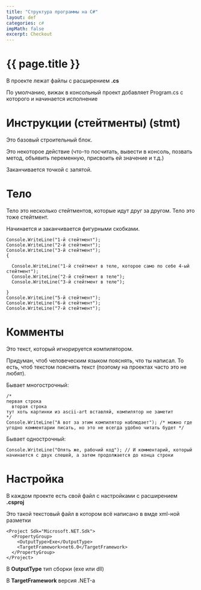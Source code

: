 ```yaml
---
title: "Структура программы на C#"
layout: def
categories: c#
impMath: false
excerpt: Checkout
---
```


# {{ page.title }}

В проекте лежат файлы с расширением **.cs**

По умолчанию, вижак в консольный проект добавляет Program.cs с которого и начинается исполнение

# Инструкции (стейтменты) (stmt)

Это базовый строительный блок.

Это некоторое действие (что-то посчитать, вывести в консоль, позвать метод, объявить переменную, присвоить ей значение и т.д.)

Заканчивается точкой с запятой.

# Тело

Тело это несколько стейтментов, которые идут друг за другом. Тело это тоже стейтмент.

Начинается и заканчивается фигурными скобками.

```
Console.WriteLine("1-й стейтмент");
Console.WriteLine("2-й стейтмент");
Console.WriteLine("3-й стейтмент");
{

  Console.WriteLine("1-й стейтмент в теле, которое само по себе 4-ый стейтмент");
  Console.WriteLine("2-й стейтмент в теле");
  Console.WriteLine("3-й стейтмент в теле");
  
}
Console.WriteLine("5-й стейтмент");
Console.WriteLine("6-й стейтмент");
Console.WriteLine("7-й стейтмент");
```

# Комменты

Это текст, который игнорируется компилятором.

Придуман, чтоб человеческим языком пояснять, что ты написал.
То есть, чтоб текстом пояснять текст (поэтому на проектах часто это не любят).

Бывает многострочный:

```
/*
первая строка
  вторая строка
тут хоть картинки из ascii-art вставляй, компилятор не заметит
*/
Console.WriteLine("А вот за этим компилятор наблюдает"); /* можно где угодно комментарии писать, но это не всегда удобно читать будет */
```

Бывает однострочный:

```
Console.WriteLine("Опять же, рабочий код"); // И комментарий, который начинается с двух слешей, а затем продолжается до конца строки
```

# Настройка

В каждом проекте есть свой файл с настройками с расширением **.csproj**

Это такой текстовый файл в котором всё написано в вмде xml-ной разметки

```
<Project Sdk="Microsoft.NET.Sdk">
  <PropertyGroup>
    <OutputType>Exe</OutputType>
    <TargetFramework>net6.0</TargetFramework>
  </PropertyGroup>
</Project>
```

В **OutputType** тип сборки (exe или dll)

В **TargetFramework** версия .NET-а
